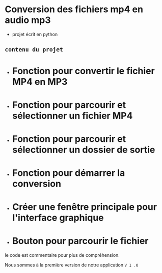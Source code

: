 # Conversion des fichiers mp4 en audio mp3

- projet écrit en python

`contenu du projet`
--------------------

 - # Fonction pour convertir le fichier MP4 en MP3
 - # Fonction pour parcourir et sélectionner un fichier MP4
 - # Fonction pour parcourir et sélectionner un dossier de sortie
 - # Fonction pour démarrer la conversion
 - # Créer une fenêtre principale pour l'interface graphique
 - # Bouton pour parcourir le fichier

le code est commentaire pour plus de compréhension.

Nous sommes à la première version de notre application `V 1 .0`